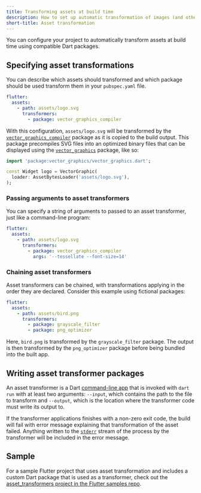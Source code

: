 ```yaml
---
title: Transforming assets at build time
description: How to set up automatic transformation of images (and other assets) in your Flutter app.
short-title: Asset transformation
---
```


You can configure your project to automatically transform assets
at build time using compatible Dart packages.

## Specifying asset transformations

You can describe which assets should transformed and which package should be
used transform them in your `pubspec.yaml` file.

```yaml
flutter:
  assets:
    - path: assets/logo.svg
      transformers:
        - package: vector_graphics_compiler
```

With this configuration, `assets/logo.svg` will be transformed by the
[`vector_graphics_compiler`][] package as it is copied to the build output. This
package precompiles SVG files into an optimized binary files that can be
displayed using the [`vector_graphics`][] package, like so:

<?code-excerpt "ui/assets_and_images/lib/logo.dart (TransformedAsset)"?>
```dart
import 'package:vector_graphics/vector_graphics.dart';

const Widget logo = VectorGraphic(
  loader: AssetBytesLoader('assets/logo.svg'),
);
```

### Passing arguments to asset transformers

You can specify a string of arguments to passed to an asset transformer, just
like a command-line program:

```yaml
flutter:
  assets:
    - path: assets/logo.svg
      transformers:
        - package: vector_graphics_compiler
          args: '--tessellate --font-size=14'
```

### Chaining asset transformers

Asset transformers can be chained, with transformations applying in
the order they are declared. Consider this example using fictional packages:

```yaml
flutter:
  assets:
    - path: assets/bird.png
      transformers:
        - package: grayscale_filter
        - package: png_optimizer
```

Here, `bird.png` is transformed by the `grayscale_filter` package.
The output is then transformed by the `png_optimizer` package before being
bundled into the built app.

## Writing asset transformer packages

An asset transformer is a Dart [command-line app][] that is invoked with
`dart run` with at least two arguments: `--input`, which contains the path to
the file to transform and `--output`, which is the location where the
transformer code must write its output to.

If the transformer applications finishes with a non-zero exit code, the build
will fail with error message explaining that transformation of the asset failed.
Anything written to the [`stderr`] stream of the process by the transformer will
be included in the error message.

## Sample

For a sample Flutter project that uses asset transformation and includes a custom
Dart package that is used as a transformer, check out the
[asset_transformers project in the Flutter samples repo][].

[command-line app]: {{site.dart-site}}/tutorials/server/cmdline
[asset_transformers project in the Flutter samples repo]: {{site.repo.samples}}/tree/main/asset_transformation
[`vector_graphics_compiler`]: {{site.pub}}/packages/vector_graphics_compiler
[`vector_graphics`]: {{site.pub}}//packages/vector_graphics
[`stderr`]: {{site.api}}/flutter/dart-io/Process/stderr.html
